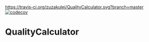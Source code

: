 https://travis-ci.org/zuzakulej/QualityCalculator.svg?branch=master
[![codecov](https://codecov.io/gh/zuzakulej/QualityCalculator/branch/master/graph/badge.svg)](https://codecov.io/gh/zuzakulej/QualityCalculator)

# QualityCalculator
